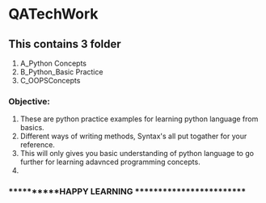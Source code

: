 # QATechWork

## This contains 3 folder
1. A_Python Concepts
2. B_Python_Basic Practice
3. C_OOPSConcepts

### Objective:

1. These are python practice examples for learning python language from basics.
2. Different ways of writing methods, Syntax's all put togather for your reference.
3. This will only gives you basic understanding of python language to go further for learning adavnced programming concepts.
4. 

### **********HAPPY LEARNING ************************

